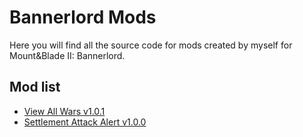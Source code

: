 # Bannerlord Mods
Here you will find all the source code for mods created by myself for Mount&Blade II: Bannerlord.

## Mod list
 - [View All Wars v1.0.1](https://www.nexusmods.com/mountandblade2bannerlord/mods/293)
 - [Settlement Attack Alert v1.0.0](https://www.nexusmods.com/mountandblade2bannerlord/mods/306/)